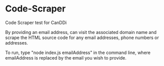 # Code-Scraper
Code Scraper test for CanDDi

By providing an email address, can visit the associated domain name and scrape the 
HTML source code for any email addresses, phone numbers or addresses.

To run, type "node index.js emailAddress" in the command line, 
where emailAddress is replaced by the email you wish to provide.